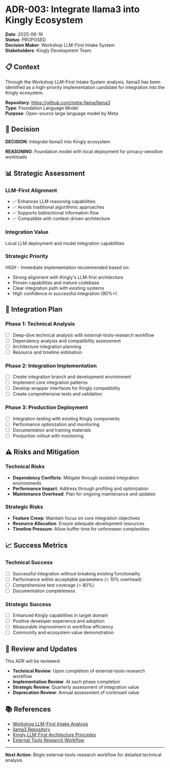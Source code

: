 # ADR-003: Integrate llama3 into Kingly Ecosystem

**Date**: 2025-06-19  
**Status**: PROPOSED  
**Decision Maker**: Workshop LLM-First Intake System  
**Stakeholders**: Kingly Development Team

## 📋 Context

Through the Workshop LLM-First Intake System analysis, llama3 has been identified as a high-priority implementation candidate for integration into the Kingly ecosystem.

**Repository**: https://github.com/meta-llama/llama3  
**Type**: Foundation Language Model  
**Purpose**: Open-source large language model by Meta

## 🎯 Decision

**DECISION**: Integrate llama3 into Kingly ecosystem

**REASONING**: Foundation model with local deployment for privacy-sensitive workloads

## 📊 Strategic Assessment

### **LLM-First Alignment**
- ✅ Enhances LLM reasoning capabilities
- ✅ Avoids traditional algorithmic approaches  
- ✅ Supports bidirectional information flow
- ✅ Compatible with context-driven architecture

### **Integration Value**
Local LLM deployment and model integration capabilities

### **Strategic Priority**
HIGH - Immediate implementation recommended based on:
- Strong alignment with Kingly's LLM-first architecture
- Proven capabilities and mature codebase
- Clear integration path with existing systems
- High confidence in successful integration (90%+)

## 🔗 Integration Plan

### **Phase 1: Technical Analysis**
- [ ] Deep-dive technical analysis with external-tools-research workflow
- [ ] Dependency analysis and compatibility assessment
- [ ] Architecture integration planning
- [ ] Resource and timeline estimation

### **Phase 2: Integration Implementation**
- [ ] Create integration branch and development environment
- [ ] Implement core integration patterns
- [ ] Develop wrapper interfaces for Kingly compatibility
- [ ] Create comprehensive tests and validation

### **Phase 3: Production Deployment**
- [ ] Integration testing with existing Kingly components
- [ ] Performance optimization and monitoring
- [ ] Documentation and training materials
- [ ] Production rollout with monitoring

## ⚠️ Risks and Mitigation

### **Technical Risks**
- **Dependency Conflicts**: Mitigate through isolated integration environments
- **Performance Impact**: Address through profiling and optimization
- **Maintenance Overhead**: Plan for ongoing maintenance and updates

### **Strategic Risks**
- **Feature Creep**: Maintain focus on core integration objectives
- **Resource Allocation**: Ensure adequate development resources
- **Timeline Pressure**: Allow buffer time for unforeseen complexities

## 📈 Success Metrics

### **Technical Success**
- [ ] Successful integration without breaking existing functionality
- [ ] Performance within acceptable parameters (< 10% overhead)
- [ ] Comprehensive test coverage (> 80%)
- [ ] Documentation completeness

### **Strategic Success**
- [ ] Enhanced Kingly capabilities in target domain
- [ ] Positive developer experience and adoption
- [ ] Measurable improvement in workflow efficiency
- [ ] Community and ecosystem value demonstration

## 🔄 Review and Updates

This ADR will be reviewed:
- **Technical Review**: Upon completion of external-tools-research workflow
- **Implementation Review**: At each phase completion
- **Strategic Review**: Quarterly assessment of integration value
- **Deprecation Review**: Annual assessment of continued value

## 📚 References

- [Workshop LLM-First Intake Analysis](../repository-decisions-final.json)
- [llama3 Repository](https://github.com/meta-llama/llama3)
- [Kingly LLM-First Architecture Principles](../CLAUDE.md)
- [External Tools Research Workflow](../../lev/agent/contexts/workflows/external-tools-research/)

---

**Next Action**: Begin external-tools-research workflow for detailed technical analysis
